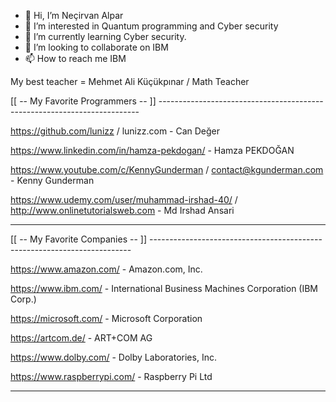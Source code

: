 - 👋 Hi, I’m Neçirvan Alpar
- 👀 I’m interested in Quantum programming and Cyber security
- 🌱 I’m currently learning Cyber security.
- 💞️ I’m looking to collaborate on IBM
- 📫 How to reach me IBM

My best teacher = Mehmet Ali Küçükpınar / Math Teacher


[[ -- My Favorite Programmers -- ]] -------------------------------------------------------------------------

https://github.com/lunizz / lunizz.com - Can Değer

https://www.linkedin.com/in/hamza-pekdogan/ - Hamza PEKDOĞAN

https://www.youtube.com/c/KennyGunderman / contact@kgunderman.com - Kenny Gunderman

https://www.udemy.com/user/muhammad-irshad-40/ / http://www.onlinetutorialsweb.com - Md Irshad Ansari

--------------------------------------------------------------------------------------------------------------

[[ -- My Favorite Companies -- ]] -------------------------------------------------------------------------

https://www.amazon.com/  - Amazon.com, Inc.

https://www.ibm.com/ - International Business Machines Corporation (IBM Corp.)

https://microsoft.com/ - Microsoft Corporation

https://artcom.de/ - ART+COM AG

https://www.dolby.com/ - Dolby Laboratories, Inc.

https://www.raspberrypi.com/ - Raspberry Pi Ltd

--------------------------------------------------------------------------------------------------------------
